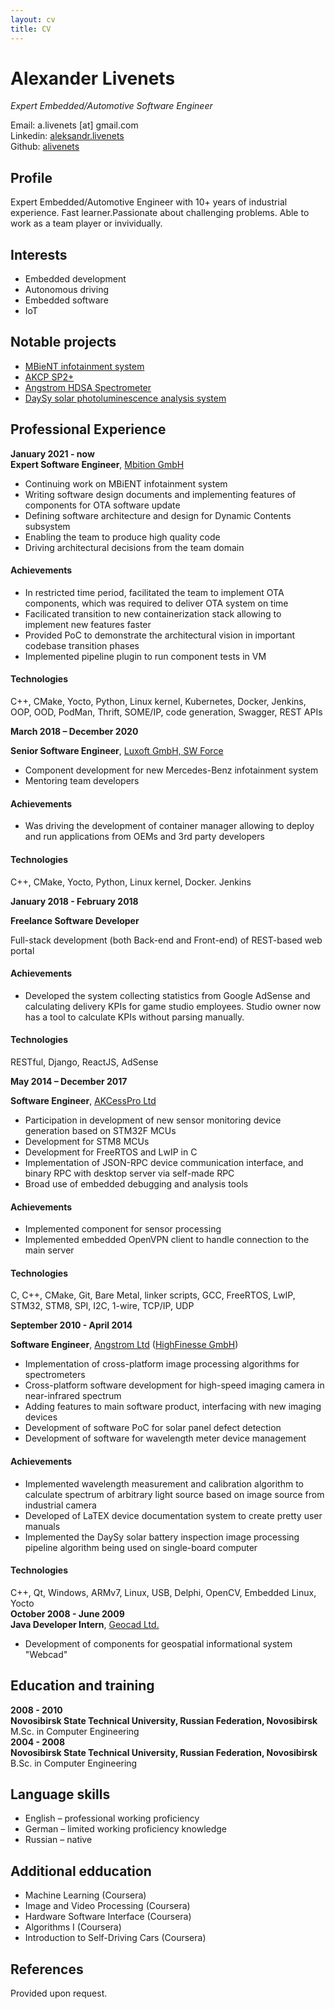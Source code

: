 ```yaml
---
layout: cv
title: CV
---
```


# Alexander Livenets

*Expert Embedded/Automotive Software Engineer*

<div id="email">Email: a.livenets [at] gmail.com</div>
<div id="linkedin">Linkedin: <a href="https://www.linkedin.com/in/alexander-livenets/">aleksandr.livenets</a></div>
<div id="github">Github: <a href="https://github.com/alivenets">alivenets</a></div>

## Profile

Expert Embedded/Automotive Engineer with 10+ years of industrial experience. Fast learner.Passionate about challenging problems.
Able to work as a team player or invividually.

## Interests

 * Embedded development
 * Autonomous driving
 * Embedded software
 * IoT

## Notable projects

* [MBieNT infotainment system](http://mbition.io)
* [AKCP SP2+](https://www.akcp.com/products/sensorprobe-plus/)
* [Angstrom HDSA Spectrometer](http://www.highfinesse.com/en/spectrometer-osa/32/high-definition-spectrum-analyze)
* [DaySy solar photoluminescence analysis system](https://www.solarzentrum-stuttgart.com/en/products/daysy-e/)

## Professional Experience

<div class="wrapper">
  <div class="left"><b>January&nbsp;2021 - now</b></div>
  <div class="right"><b>Expert Software Engineer</b>, <a href="https://mbition.io">Mbition GmbH</a>

<ul>
<li>Continuing work on MBiENT infotainment system</li>
<li>Writing software design documents  and implementing features of components for OTA software update</li>
<li>Defining software architecture and design for Dynamic Contents subsystem</li>
<li>Enabling the team to produce high quality code</li>
<li>Driving architectural decisions from the team domain</li>
</ul>

<h4>Achievements</h4>

<ul>
<li>In restricted time period, facilitated the team to implement OTA components, which was required to deliver OTA system on time</li>
<li>Facilicated transition to new containerization stack allowing to implement new features faster</li>
<li>Provided PoC to demonstrate the architectural vision in important codebase transition phases</li>
<li>Implemented pipeline plugin to run component tests in VM</li>
</ul>

<h4>Technologies</h4>

C++, CMake, Yocto, Python, Linux kernel, Kubernetes, Docker, Jenkins, OOP, OOD, PodMan, Thrift, SOME/IP, code generation, Swagger, REST APIs

  </div>
</div>

<div class="wrapper">
  <div class="left"><b>March&nbsp;2018 – December&nbsp;2020</b></div>
  <div class="right">

<b>Senior Software Engineer</b>, <a href="https://www.luxoft.com">Luxoft GmbH, SW Force</a>

<ul>
<li>Component development for new Mercedes-Benz infotainment system</li>
<li>Mentoring team developers</li>
</ul>

<h4>Achievements</h4>

<ul>
<li>Was driving the development of container manager allowing to deploy and run applications from OEMs and 3rd party developers</li>
</ul>

<h4>Technologies</h4>

C++, CMake, Yocto, Python, Linux kernel, Docker. Jenkins

</div>
</div>

<div class="wrapper">
  <div class="left"><b>January&nbsp;2018 - February&nbsp;2018</b></div>
  <div class="right">

<b>Freelance Software Developer</b>

<div>Full-stack development (both Back-end and Front-end) of REST-based web portal</div>

<h4>Achievements</h4>

<ul>
<li>Developed the system collecting statistics from Google AdSense and calculating delivery KPIs for game studio employees. Studio owner now has a tool to calculate KPIs without parsing manually.</li>
</ul>

<h4>Technologies</h4>

RESTful, Django, ReactJS, AdSense

</div></div>

<div class="wrapper">
  <div class="left"><b>May&nbsp;2014 – December&nbsp;2017</b></div>
  <div class="right">

<b>Software Engineer</b>, <a href="https://www.akcp.com">AKCessPro Ltd</a>

<ul>
<li>Participation in development of new sensor monitoring device generation based on STM32F MCUs</li>
<li>Development for STM8 MCUs</li>
<li>Development for FreeRTOS and LwIP in C</li>
<li>Implementation of JSON-RPC device communication interface, and binary RPC with desktop server via self-made RPC</li>
<li>Broad use of embedded debugging and analysis tools</li>
</ul>

<h4>Achievements</h4>

<ul>
<li>Implemented component for sensor processing</li>
<li>Implemented embedded OpenVPN client to handle connection to the main server</li>
</ul>

<h4>Technologies</h4>

C, C++, CMake, Git, Bare Metal, linker scripts, GCC, FreeRTOS, LwIP, STM32, STM8, SPI, I2C, 1-wire, TCP/IP, UDP
  </div>
</div>

<div class="wrapper">
  <div class="left"><b>September 2010 - April 2014</b></div>
  <div class="right">

<b>Software Engineer</b>, <a href="http://www.angstrom-ltd.ru">Angstrom Ltd</a> (<a href="http://highfinesse.de">HighFinesse GmbH</a>)

<ul>
<li>Implementation of cross-platform image processing algorithms for spectrometers</li>
<li>Cross-platform software development for high-speed imaging camera in near-infrared spectrum</li>
<li>Adding features to main software product, interfacing with new imaging devices</li>
<li>Development of software PoC for solar panel defect detection</li>
<li>Development of software for wavelength meter device management</li>
</ul>

<h4>Achievements</h4>

<ul>
<li>Implemented wavelength measurement and calibration algorithm to calculate spectrum of arbitrary light source based on image source from industrial camera</li>
<li>Developed of LaTEX device documentation system to create pretty user manuals</li>
<li>Implemented the DaySy solar battery inspection image processing pipeline algorithm being used on single-board computer</li>
</ul>

<h4>Technologies</h4>
C++, Qt, Windows, ARMv7, Linux, USB, Delphi, OpenCV, Embedded Linux, Yocto

  </div>
</div>

<div class="wrapper">
  <div class="left"><b>October&nbsp;2008 - June&nbsp;2009</b></div>
<div class="right">
<b>Java Developer Intern</b>, <a href="http://geocad.ru">Geocad Ltd.</a>

<ul>
<li>Development of components for geospatial informational system "Webcad"</li>
</ul>
  </div>
</div>

## Education and training

<div class="wrapper">
  <div class="left"><b>2008 - 2010</b></div>
<div class="right">
<b>Novosibirsk State Technical University, Russian Federation, Novosibirsk</b>
<br/>
M.Sc. in Computer Engineering
  </div>
</div>

<div class="wrapper">
  <div class="left"><b>2004 - 2008</b></div>
<div class="right">
<b>Novosibirsk State Technical University, Russian Federation, Novosibirsk</b>
<br/>
B.Sc. in Computer Engineering
  </div>
</div>

## Language skills

* English – professional working proficiency
* German – limited working proficiency knowledge
* Russian – native

## Additional edducation

* Machine Learning (Coursera)
* Image and Video Processing (Coursera)
* Hardware Software Interface (Coursera)
* Algorithms I (Coursera)
* Introduction to Self-Driving Cars (Coursera)

## References

Provided upon request.

<!-- ### Footer

Last updated: May 2022 -->